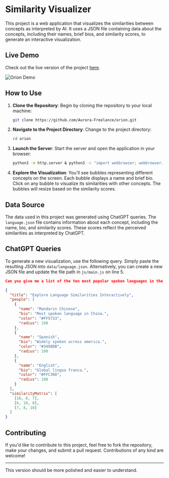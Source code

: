 # Similarity Visualizer

This project is a web application that visualizes the similarities between concepts as interpreted by AI. It uses a JSON file containing data about the concepts, including their names, brief bios, and similarity scores, to generate an interactive visualization.

## Live Demo

Check out the live version of the project [here](https://aurora-freelance.github.io/orion/).

![Orion Demo](https://aurora-freelance.github.io/orion/demo2.png)

## How to Use

1. **Clone the Repository**: Begin by cloning the repository to your local machine:

   ```bash
   git clone https://github.com/Aurora-Freelance/orion.git
   ```

2. **Navigate to the Project Directory**: Change to the project directory:

   ```bash
   cd orion
   ```

3. **Launch the Server**: Start the server and open the application in your browser:

   ```bash
   python3 -m http.server & python3 -c "import webbrowser; webbrowser.open('http://localhost:8000/index.html')"
   ```

4. **Explore the Visualization**: You'll see bubbles representing different concepts on the screen. Each bubble displays a name and brief bio. Click on any bubble to visualize its similarities with other concepts. The bubbles will resize based on the similarity scores.

## Data Source

The data used in this project was generated using ChatGPT queries. The `language.json` file contains information about each concept, including the name, bio, and similarity scores. These scores reflect the perceived similarities as interpreted by ChatGPT.

## ChatGPT Queries

To generate a new visualization, use the following query. Simply paste the resulting JSON into `data/language.json`. Alternatively, you can create a new JSON file and update the file path in `js/main.js` on line 5.

```json
Can you give me a list of the ten most popular spoken languages in the world, formatted as a similarity matrix based on how similar their structure, writing system, and linguistic roots are? Use the JSON format below, and keep bios under five words.

{
  "title": "Explore Language Similarities Interactively",
  "people": [
    {
      "name": "Mandarin Chinese",
      "bio": "Most spoken language in China.",
      "color": "#FF5733",
      "radius": 100
    },
    {
      "name": "Spanish",
      "bio": "Widely spoken across america.",
      "color": "#3498DB",
      "radius": 100
    },
    {
      "name": "English",
      "bio": "Global lingua franca.",
      "color": "#FFC300",
      "radius": 100
    }
  ],
  "similarityMatrix": [
    [10, 6, 7],
    [6, 10, 8],
    [7, 8, 10]
  ]
}
```

## Contributing

If you'd like to contribute to this project, feel free to fork the repository, make your changes, and submit a pull request. Contributions of any kind are welcome!

---

This version should be more polished and easier to understand.
